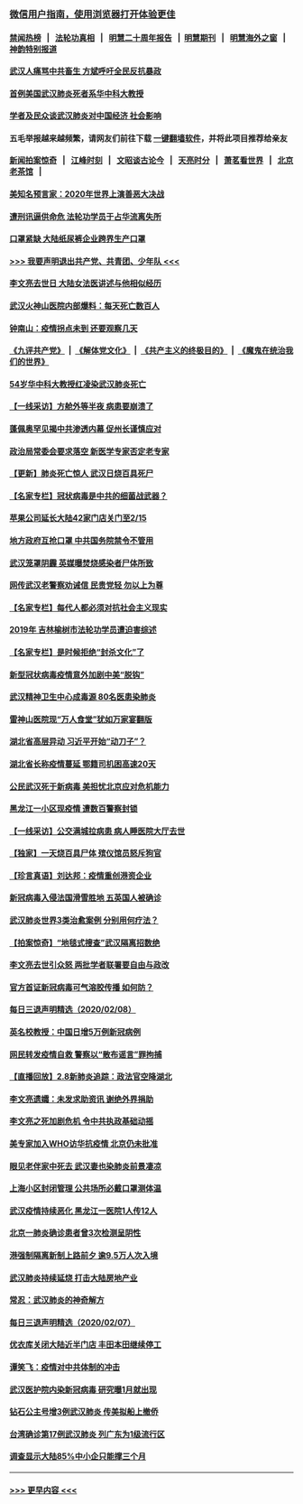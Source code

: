 ### [微信用户指南，使用浏览器打开体验更佳](https://github.com/gfw-breaker/banned-news1/blob/master/indexes/wechat-guide.md?t=0)
#### [禁闻热榜](热点新闻.md?t=0)  &nbsp;&nbsp;|&nbsp;&nbsp; [法轮功真相](https://github.com/gfw-breaker/truth/blob/master/README.md?t=0) &nbsp;&nbsp;|&nbsp;&nbsp; [明慧二十周年报告](https://github.com/gfw-breaker/mh-reports/blob/master/README.md?t=0) &nbsp;&nbsp;|&nbsp;&nbsp;[明慧期刊](https://github.com/gfw-breaker/mh-qikan) &nbsp;&nbsp;|&nbsp;&nbsp; [明慧海外之窗](https://github.com/gfw-breaker/mh-news/blob/master/README.md?t=0) &nbsp;&nbsp;|&nbsp;&nbsp; [神韵特别报道](https://github.com/gfw-breaker/mh-news/blob/master/shenyun.md?t=0)
#### [武汉人痛骂中共畜生 方斌呼吁全民反抗暴政](../pages/nsc413/n11855386.md?t=02092011) 
#### [首例美国武汉肺炎死者系华中科大教授](../pages/nsc413/n11855500.md?t=02092011) 
#### [学者及民众谈武汉肺炎对中国经济 社会影响](../pages/nsc413/n11855475.md?t=02092011) 
#### 五毛举报越来越频繁，请网友们前往下载 [一键翻墙软件](https://github.com/gfw-breaker/ssr-accounts)，并将此项目推荐给亲友
#### [新闻拍案惊奇](https://github.com/gfw-breaker/banned-news1/blob/master/pages/link4.md) &nbsp;&nbsp;|&nbsp;&nbsp; [江峰时刻](https://github.com/gfw-breaker/banned-news1/blob/master/pages/link4.md) &nbsp;&nbsp;|&nbsp;&nbsp; [文昭谈古论今](https://github.com/gfw-breaker/banned-news1/blob/master/pages/link4.md) &nbsp;&nbsp;|&nbsp;&nbsp; [天亮时分](https://github.com/gfw-breaker/banned-news1/blob/master/pages/link4.md) &nbsp;&nbsp;|&nbsp;&nbsp; [萧茗看世界](https://github.com/gfw-breaker/banned-news1/blob/master/pages/link4.md) &nbsp;&nbsp;|&nbsp;&nbsp; [北京老茶馆](https://github.com/gfw-breaker/banned-news1/blob/master/pages/link4.md) &nbsp;&nbsp;|&nbsp;&nbsp; 
#### [美知名预言家：2020年世界上演善恶大决战](../pages/nsc413/n11855418.md?t=02092011) 
#### [遭刑讯逼供命危 法轮功学员于占华流离失所](../pages/nsc413/n11853979.md?t=02092011) 
#### [口罩紧缺 大陆纸尿裤企业跨界生产口罩](../pages/nsc413/n11854879.md?t=02092011) 
#### [>>> 我要声明退出共产党、共青团、少年队 <<<](https://github.com/begood0513/goodnews/blob/master/quit/letter.md) 
#### [李文亮去世日 大陆女法医讲述与他相似经历](../pages/nsc413/n11855213.md?t=02092011) 
#### [武汉火神山医院内部爆料：每天死亡数百人](../pages/nsc413/n11855017.md?t=02092011) 
#### [钟南山：疫情拐点未到 还要观察几天](../pages/nsc413/n11854504.md?t=02092011) 
#### [《九评共产党》](https://github.com/begood0513/9ping.md/blob/master/README.md) &nbsp;|&nbsp; [《解体党文化》](../../../../jtdwh.md/blob/master/README.md)  &nbsp;|&nbsp; [《共产主义的终极目的》](../../../../gczydzjmd.md/blob/master/README.md) &nbsp;|&nbsp; [《魔鬼在统治我们的世界》](../../../../mgztzwmdsj.md/blob/master/README.md) 
#### [54岁华中科大教授红凌染武汉肺炎死亡](../pages/nsc413/n11854889.md?t=02092011) 
#### [【一线采访】方舱外等半夜 病患要崩溃了](../pages/nsc413/n11854786.md?t=02092011) 
#### [蓬佩奥罕见揭中共渗透内幕 促州长谨慎应对](../pages/nsc413/n11854685.md?t=02092011) 
#### [政治局常委会要求落空 新医学专家否定老专家](../pages/nsc413/n11852540.md?t=02092011) 
#### [【更新】肺炎死亡惊人 武汉日烧百具死尸](../pages/nsc413/n11801312.md?t=02092011) 
#### [【名家专栏】冠状病毒是中共的细菌战武器？](../pages/nsc413/n11854546.md?t=02092011) 
#### [苹果公司延长大陆42家门店关门至2/15](../pages/nsc413/n11854605.md?t=02092011) 
#### [地方政府互抢口罩 中共国务院禁令不管用](../pages/nsc413/n11854459.md?t=02092011) 
#### [武汉笼罩阴霾 英媒曝焚烧感染者尸体所致](../pages/nsc413/n11854482.md?t=02092011) 
#### [网传武汉老警察劝诫信 民贵党轻 勿以上为尊](../pages/nsc413/n11854494.md?t=02092011) 
#### [【名家专栏】每代人都必须对抗社会主义现实](../pages/nsc413/n11831412.md?t=02092011) 
#### [2019年 吉林榆树市法轮功学员遭迫害综述](../pages/nsc413/n11849574.md?t=02092011) 
#### [【名家专栏】是时候拒绝“封杀文化”了](../pages/nsc413/n11814093.md?t=02092011) 
#### [新型冠状病毒疫情意外加剧中美“脱钩”](../pages/nsc413/n11854475.md?t=02092011) 
#### [武汉精神卫生中心成毒源 80名医患染肺炎](../pages/nsc413/n11854415.md?t=02092011) 
#### [雷神山医院现“万人食堂”犹如万家宴翻版](../pages/nsc413/n11854454.md?t=02092011) 
#### [湖北省高层异动 习近平开始“动刀子”？](../pages/nsc413/n11854313.md?t=02092011) 
#### [湖北省长称疫情蔓延 鄂籍司机困高速20天](../pages/nsc413/n11854382.md?t=02092011) 
#### [公民武汉死于新病毒 美担忧北京应对危机能力](../pages/nsc413/n11854331.md?t=02092011) 
#### [黑龙江一小区现疫情 遭数百警察封锁](../pages/nsc413/n11854347.md?t=02092011) 
#### [【一线采访】公交满城拉病患 病人睡医院大厅去世](../pages/nsc413/n11854322.md?t=02092011) 
#### [【独家】一天烧百具尸体 殡仪馆员怒斥狗官](../pages/nsc413/n11853323.md?t=02092011) 
#### [【珍言真语】刘达邦：疫情重创港资企业](../pages/nsc413/n11854274.md?t=02092011) 
#### [新冠病毒入侵法国滑雪胜地 五英国人被确诊](../pages/nsc413/n11854307.md?t=02092011) 
#### [武汉肺炎世界3类治愈案例 分别用何疗法？](../pages/nsc413/n11854231.md?t=02092011) 
#### [【拍案惊奇】“地毯式搜查”武汉隔离招数绝](../pages/nsc413/n11853334.md?t=02092011) 
#### [李文亮去世引众怒 两批学者联署要自由与政改](../pages/nsc413/n11854100.md?t=02092011) 
#### [官方首证新冠病毒可气溶胶传播 如何防？](../pages/nsc413/n11854210.md?t=02092011) 
#### [每日三退声明精选（2020/02/08）](../pages/nsc413/n11854227.md?t=02092011) 
#### [英名校教授：中国日增5万例新冠病例](../pages/nsc413/n11854174.md?t=02092011) 
#### [网民转发疫情自救 警察以“散布谣言”罪拘捕](../pages/nsc413/n11854110.md?t=02092011) 
#### [【直播回放】2.8新肺炎追踪：政法官空降湖北](../pages/nsc413/n11854028.md?t=02092011) 
#### [李文亮遗孀：未发求助资讯 谢绝外界捐助](../pages/nsc413/n11854067.md?t=02092011) 
#### [李文亮之死加剧危机 令中共执政基础动摇](../pages/nsc413/n11854003.md?t=02092011) 
#### [美专家加入WHO访华抗疫情 北京仍未批准](../pages/nsc413/n11854043.md?t=02092011) 
#### [眼见老伴家中死去 武汉妻也染肺炎前景凄凉](../pages/nsc413/n11854040.md?t=02092011) 
#### [上海小区封闭管理 公共场所必戴口罩测体温](../pages/nsc413/n11853846.md?t=02092011) 
#### [武汉疫情持续恶化 黑龙江一医院1人传12人](../pages/nsc413/n11853839.md?t=02092011) 
#### [北京一肺炎确诊患者曾3次检测呈阴性](../pages/nsc413/n11853772.md?t=02092011) 
#### [港强制隔离新制上路前夕 逾9.5万人次入境](../pages/nsc413/n11853708.md?t=02092011) 
#### [武汉肺炎持续延烧 打击大陆房地产业](../pages/nsc413/n11853405.md?t=02092011) 
#### [常忍：武汉肺炎的神奇解方](../pages/nsc413/n11853413.md?t=02092011) 
#### [每日三退声明精选（2020/02/07）](../pages/nsc413/n11853462.md?t=02092011) 
#### [优衣库关闭大陆近半门店 丰田本田继续停工](../pages/nsc413/n11853213.md?t=02092011) 
#### [谭笑飞：疫情对中共体制的冲击](../pages/nsc413/n11853341.md?t=02092011) 
#### [武汉医护院内染新冠病毒 研究曝1月就出现](../pages/nsc413/n11852928.md?t=02092011) 
#### [钻石公主号增3例武汉肺炎 传美拟船上撤侨](../pages/nsc413/n11853240.md?t=02092011) 
#### [台湾确诊第17例武汉肺炎 列广东为1级流行区](../pages/nsc413/n11853182.md?t=02092011) 
#### [调查显示大陆85%中小企只能撑三个月](../pages/nsc413/n11853086.md?t=02092011) 

----
#### [ >>> 更早内容 <<< ](../indexes/nsc413-earlier.md)
